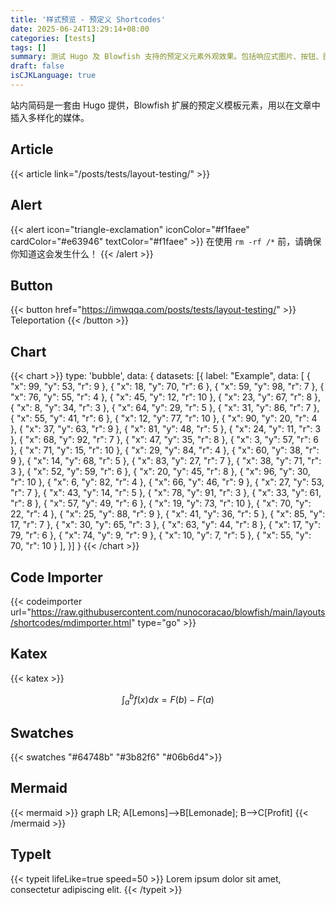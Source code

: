 ```yaml
---
title: '样式预览 - 预定义 Shortcodes'
date: 2025-06-24T13:29:14+08:00
categories: [tests]
tags: []
summary: 测试 Hugo 及 Blowfish 支持的预定义元素外观效果。包括响应式图片、按钮、图表、色板等。
draft: false
isCJKLanguage: true
---
```


站内简码是一套由 Hugo 提供，Blowfish 扩展的预定义模板元素，用以在文章中插入多样化的媒体。

## Article

{{< article link="/posts/tests/layout-testing/" >}}

## Alert

{{< alert icon="triangle-exclamation" iconColor="#f1faee" cardColor="#e63946" textColor="#f1faee" >}}
在使用 `rm -rf /*` 前，请确保你知道这会发生什么！
{{< /alert >}}

## Button

{{< button href="https://imwqqa.com/posts/tests/layout-testing/" >}}
Teleportation
{{< /button >}}

## Chart

{{< chart >}}
type: 'bubble',
data: {
    datasets: [{
        label: "Example",
        data: [
        {
            "x": 99,
            "y": 53,
            "r": 9
        },
        {
            "x": 18,
            "y": 70,
            "r": 6
        },
        {
            "x": 59,
            "y": 98,
            "r": 7
        },
        {
            "x": 76,
            "y": 55,
            "r": 4
        },
        {
            "x": 45,
            "y": 12,
            "r": 10
        },
        {
            "x": 23,
            "y": 67,
            "r": 8
        },
        {
            "x": 8,
            "y": 34,
            "r": 3
        },
        {
            "x": 64,
            "y": 29,
            "r": 5
        },
        {
            "x": 31,
            "y": 86,
            "r": 7
        },
        {
            "x": 55,
            "y": 41,
            "r": 6
        },
        {
            "x": 12,
            "y": 77,
            "r": 10
        },
        {
            "x": 90,
            "y": 20,
            "r": 4
        },
        {
            "x": 37,
            "y": 63,
            "r": 9
        },
        {
            "x": 81,
            "y": 48,
            "r": 5
        },
        {
            "x": 24,
            "y": 11,
            "r": 3
        },
        {
            "x": 68,
            "y": 92,
            "r": 7
        },
        {
            "x": 47,
            "y": 35,
            "r": 8
        },
        {
            "x": 3,
            "y": 57,
            "r": 6
        },
        {
            "x": 71,
            "y": 15,
            "r": 10
        },
        {
            "x": 29,
            "y": 84,
            "r": 4
        },
        {
            "x": 60,
            "y": 38,
            "r": 9
        },
        {
            "x": 14,
            "y": 68,
            "r": 5
        },
        {
            "x": 83,
            "y": 27,
            "r": 7
        },
        {
            "x": 38,
            "y": 71,
            "r": 3
        },
        {
            "x": 52,
            "y": 59,
            "r": 6
        },
        {
            "x": 20,
            "y": 45,
            "r": 8
        },
        {
            "x": 96,
            "y": 30,
            "r": 10
        },
        {
            "x": 6,
            "y": 82,
            "r": 4
        },
        {
            "x": 66,
            "y": 46,
            "r": 9
        },
        {
            "x": 27,
            "y": 53,
            "r": 7
        },
        {
            "x": 43,
            "y": 14,
            "r": 5
        },
        {
            "x": 78,
            "y": 91,
            "r": 3
        },
        {
            "x": 33,
            "y": 61,
            "r": 8
        },
        {
            "x": 57,
            "y": 49,
            "r": 6
        },
        {
            "x": 19,
            "y": 73,
            "r": 10
        },
        {
            "x": 70,
            "y": 22,
            "r": 4
        },
        {
            "x": 25,
            "y": 88,
            "r": 9
        },
        {
            "x": 41,
            "y": 36,
            "r": 5
        },
        {
            "x": 85,
            "y": 17,
            "r": 7
        },
        {
            "x": 30,
            "y": 65,
            "r": 3
        },
        {
            "x": 63,
            "y": 44,
            "r": 8
        },
        {
            "x": 17,
            "y": 79,
            "r": 6
        },
        {
            "x": 74,
            "y": 9,
            "r": 9
        },
        {
            "x": 10,
            "y": 7,
            "r": 5
        },
        {
            "x": 55,
            "y": 70,
            "r": 10
        }
        ],
    }]
}
{{< /chart >}}

## Code Importer

{{< codeimporter url="https://raw.githubusercontent.com/nunocoracao/blowfish/main/layouts/shortcodes/mdimporter.html" type="go" >}}

## Katex

{{< katex >}}

$$
    \int_{a}^{b} f(x)dx = F(b) - F(a)
$$

## Swatches

{{< swatches "#64748b" "#3b82f6" "#06b6d4">}}

## Mermaid

{{< mermaid >}}
    graph LR;
    A[Lemons]-->B[Lemonade];
    B-->C[Profit]
{{< /mermaid >}}


## TypeIt

{{< typeit lifeLike=true speed=50 >}}
Lorem ipsum dolor sit amet, 
consectetur adipiscing elit. 
{{< /typeit >}}

